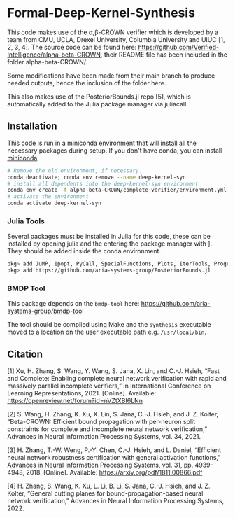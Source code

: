 # Formal-Deep-Kernel-Synthesis

This code makes use of the α,β-CROWN verifier which is developed by a team from CMU, UCLA, Drexel University, Columbia University and UIUC [1, 2, 3, 4]. The source code can be found here: https://github.com/Verified-Intelligence/alpha-beta-CROWN, their README file has been included in the folder alpha-beta-CROWN/.

Some modifications have been made from their main branch to produce needed outputs, hence the inclusion of the folder here.


This also makes use of the PosteriorBounds.jl repo [5], which is automatically added to the Julia package manager via juliacall.

## Installation

This code is run in a miniconda environment that will install all the necessary packages during setup. If you don't have conda, you can install [miniconda](https://docs.conda.io/en/latest/miniconda.html).


```bash
# Remove the old environment, if necessary.
conda deactivate; conda env remove --name deep-kernel-syn
# install all dependents into the deep-kernel-syn environment
conda env create -f alpha-beta-CROWN/complete_verifier/environment.yml --name deep-kernel-syn
# activate the environment
conda activate deep-kernel-syn
```

### Julia Tools
Several packages must be installed in Julia for this code, these can be installed by opening julia and the entering the package manager with ].
They should be added inside the conda environment.

```bash
pkg> add JuMP, Ipopt, PyCall, SpecialFunctions, Plots, IterTools, ProgressBars, JLD, Distributions
pkg> add https://github.com/aria-systems-group/PosteriorBounds.jl
```

### BMDP Tool
This package depends on the `bmdp-tool` here: https://github.com/aria-systems-group/bmdp-tool

The tool should be compiled using Make and the `synthesis` executable moved to a location on the user executable path e.g. `/usr/local/bin`.



## Citation 
[1] Xu, H. Zhang, S. Wang, Y. Wang, S. Jana, X. Lin, and C.-J. Hsieh,
“Fast and Complete: Enabling complete neural network verification
with rapid and massively parallel incomplete verifiers,” in International
Conference on Learning Representations, 2021. [Online]. Available:
https://openreview.net/forum?id=nVZtXBI6LNn

[2] S. Wang, H. Zhang, K. Xu, X. Lin, S. Jana, C.-J. Hsieh, and J. Z. Kolter,
“Beta-CROWN: Efficient bound propagation with per-neuron split
constraints for complete and incomplete neural network verification,”
Advances in Neural Information Processing Systems, vol. 34, 2021.

[3] H. Zhang, T.-W. Weng, P.-Y. Chen, C.-J. Hsieh, and L. Daniel,
“Efficient neural network robustness certification with general
activation functions,” Advances in Neural Information Processing
Systems, vol. 31, pp. 4939–4948, 2018. [Online]. Available: https://arxiv.org/pdf/1811.00866.pdf

[4] H. Zhang, S. Wang, K. Xu, L. Li, B. Li, S. Jana, C.-J. Hsieh, and
J. Z. Kolter, “General cutting planes for bound-propagation-based neural network verification,” Advances in Neural Information Processing
Systems, 2022.
